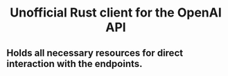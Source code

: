 # <p align="center">Unofficial Rust client for the OpenAI API</p>

## Holds all necessary resources for direct interaction with the endpoints.